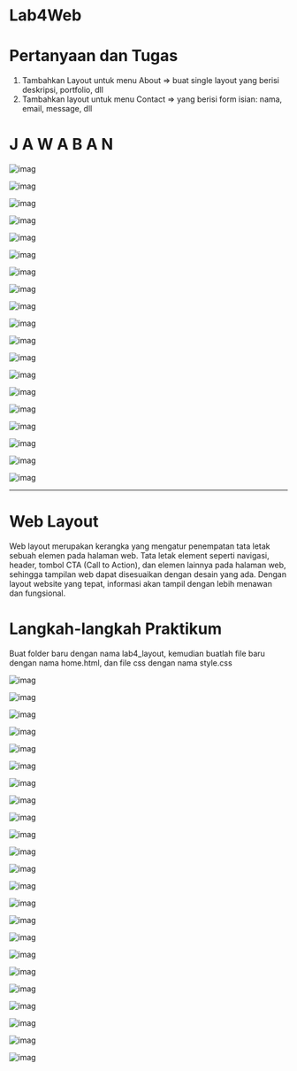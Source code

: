 # Lab4Web
# Pertanyaan dan Tugas
1. Tambahkan Layout untuk menu About
=> buat single layout yang berisi deskripsi, portfolio, dll
2. Tambahkan layout untuk menu Contact
=> yang berisi form isian: nama, email, message, dll
# J A W A B A N

![imag](https://github.com/fdlhrauf/Lab4Web/blob/main/images/index1.JPG)

![imag](https://github.com/fdlhrauf/Lab4Web/blob/main/images/index2.JPG)

![imag](https://github.com/fdlhrauf/Lab4Web/blob/main/images/index3.JPG)

![imag](https://github.com/fdlhrauf/Lab4Web/blob/main/images/index4.JPG)

![imag](https://github.com/fdlhrauf/Lab4Web/blob/main/images/index5.JPG)

![imag](https://github.com/fdlhrauf/Lab4Web/blob/main/images/index6.JPG)

![imag](https://github.com/fdlhrauf/Lab4Web/blob/main/images/index7.JPG)

![imag](https://github.com/fdlhrauf/Lab4Web/blob/main/images/index8.JPG)

![imag](https://github.com/fdlhrauf/Lab4Web/blob/main/images/index9.JPG)

![imag](https://github.com/fdlhrauf/Lab4Web/blob/main/images/index10.JPG)

![imag](https://github.com/fdlhrauf/Lab4Web/blob/main/images/index11.JPG)

![imag](https://github.com/fdlhrauf/Lab4Web/blob/main/images/index12.JPG)

![imag](https://github.com/fdlhrauf/Lab4Web/blob/main/images/index13.JPG)

![imag](https://github.com/fdlhrauf/Lab4Web/blob/main/images/layout.JPG)

![imag](https://github.com/fdlhrauf/Lab4Web/blob/main/images/intro.JPG)

![imag](https://github.com/fdlhrauf/Lab4Web/blob/main/images/work.JPG)

![imag](https://github.com/fdlhrauf/Lab4Web/blob/main/images/about%20me.JPG)

![imag](https://github.com/fdlhrauf/Lab4Web/blob/main/images/about%20me%202.JPG)

![imag](https://github.com/fdlhrauf/Lab4Web/blob/main/images/contact.JPG)


-------------------------------------------------------------------------------------------------------------------------------------------------------------------------------
# Web Layout
Web layout merupakan kerangka yang mengatur penempatan tata letak sebuah elemen pada
halaman web. Tata letak element seperti navigasi, header, tombol CTA (Call to Action), dan elemen
lainnya pada halaman web, sehingga tampilan web dapat disesuaikan dengan desain yang ada.
Dengan layout website yang tepat, informasi akan tampil dengan lebih menawan dan fungsional.
# Langkah-langkah Praktikum
Buat folder baru dengan nama lab4_layout, kemudian buatlah file baru dengan nama home.html, dan file css dengan nama style.css

![imag](https://github.com/fdlhrauf/Lab4Web/blob/main/images%202/1.JPG)

![imag](https://github.com/fdlhrauf/Lab4Web/blob/main/images%202/0.JPG)

![imag](https://github.com/fdlhrauf/Lab4Web/blob/main/images%202/2.JPG)

![imag](https://github.com/fdlhrauf/Lab4Web/blob/main/images%202/3.JPG)

![imag](https://github.com/fdlhrauf/Lab4Web/blob/main/images%202/4.JPG)

![imag](https://github.com/fdlhrauf/Lab4Web/blob/main/images%202/5.JPG)

![imag](https://github.com/fdlhrauf/Lab4Web/blob/main/images%202/6.JPG)

![imag](https://github.com/fdlhrauf/Lab4Web/blob/main/images%202/7.JPG)

![imag](https://github.com/fdlhrauf/Lab4Web/blob/main/images%202/8.JPG)

![imag](https://github.com/fdlhrauf/Lab4Web/blob/main/images%202/9.JPG)

![imag](https://github.com/fdlhrauf/Lab4Web/blob/main/images%202/10.JPG)

![imag](https://github.com/fdlhrauf/Lab4Web/blob/main/images%202/11.JPG)

![imag](https://github.com/fdlhrauf/Lab4Web/blob/main/images%202/12.JPG)

![imag](https://github.com/fdlhrauf/Lab4Web/blob/main/images%202/13.JPG)

![imag](https://github.com/fdlhrauf/Lab4Web/blob/main/images%202/14.JPG)

![imag](https://github.com/fdlhrauf/Lab4Web/blob/main/images%202/15.JPG)

![imag](https://github.com/fdlhrauf/Lab4Web/blob/main/images%202/16.JPG)

![imag](https://github.com/fdlhrauf/Lab4Web/blob/main/images%202/17.JPG)

![imag](https://github.com/fdlhrauf/Lab4Web/blob/main/images%202/18.JPG)

![imag](https://github.com/fdlhrauf/Lab4Web/blob/main/images%202/19.JPG)

![imag](https://github.com/fdlhrauf/Lab4Web/blob/main/images%202/fotori.JPG)

![imag](https://github.com/fdlhrauf/Lab4Web/blob/main/images%202/20.JPG)

![imag](https://github.com/fdlhrauf/Lab4Web/blob/main/images%202/21.JPG)
